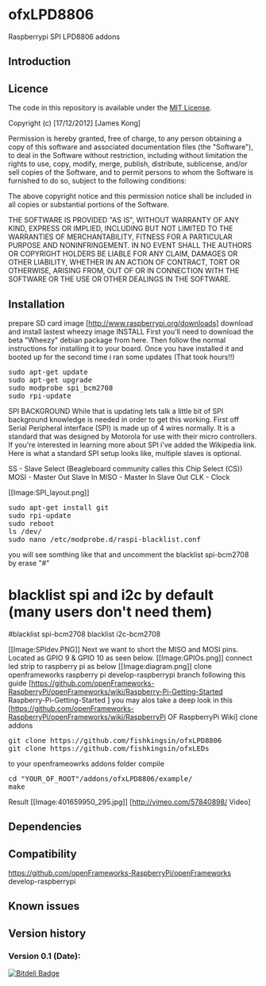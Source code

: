 ofxLPD8806
==========

Raspberrypi SPI  LPD8806 addons 

Introduction
------------


Licence
-------
The code in this repository is available under the [MIT License](https://secure.wikimedia.org/wikipedia/en/wiki/Mit_license).

Copyright (c) [17/12/2012] [James Kong]

Permission is hereby granted, free of charge, to any person obtaining a copy of this software and associated documentation files (the "Software"), to deal in the Software without restriction, including without limitation the rights to use, copy, modify, merge, publish, distribute, sublicense, and/or sell copies of the Software, and to permit persons to whom the Software is furnished to do so, subject to the following conditions:

The above copyright notice and this permission notice shall be included in all copies or substantial portions of the Software.

THE SOFTWARE IS PROVIDED "AS IS", WITHOUT WARRANTY OF ANY KIND, EXPRESS OR IMPLIED, INCLUDING BUT NOT LIMITED TO THE WARRANTIES OF MERCHANTABILITY, FITNESS FOR A PARTICULAR PURPOSE AND NONINFRINGEMENT. IN NO EVENT SHALL THE AUTHORS OR COPYRIGHT HOLDERS BE LIABLE FOR ANY CLAIM, DAMAGES OR OTHER LIABILITY, WHETHER IN AN ACTION OF CONTRACT, TORT OR OTHERWISE, ARISING FROM, OUT OF OR IN CONNECTION WITH THE SOFTWARE OR THE USE OR OTHER DEALINGS IN THE SOFTWARE.

Installation
------------
prepare SD card image [http://www.raspberrypi.org/downloads] download and install lastest wheezy image
INSTALL  First you'll need to download the beta "Wheezy" debian package from here. Then follow the normal instructions for installing it to your board. Once you have installed it and booted up for the second time i ran some updates (That took hours!!) 
<pre>sudo apt-get update
sudo apt-get upgrade
sudo modprobe spi_bcm2708
sudo rpi-update</pre>
SPI BACKGROUND While that is updating lets talk a little bit of SPI background knowledge is needed in order to get this working. First off Serial Peripheral interface (SPI) is made up of 4 wires normally. It is a standard that was designed by Motorola for use with their micro controllers. If you're interested in learning more about SPI i've added the Wikipedia link. Here is what a standard SPI setup looks like, multiple slaves is optional.

SS - Slave Select (Beagleboard community calles this Chip Select (CS))
MOSI - Master Out Slave In
MISO - Master In Slave Out
CLK - Clock

[[Image:SPI_layout.png]]
<pre>sudo apt-get install git
sudo rpi-update
sudo reboot
ls /dev/
sudo nano /etc/modprobe.d/raspi-blacklist.conf</pre>
you will see somthing like that and uncomment  the blacklist spi-bcm2708 by erase "#"

 # blacklist spi and i2c by default (many users don't need them)
 #blacklist spi-bcm2708
 blacklist i2c-bcm2708

[[Image:SPIdev.PNG]]
Next we want to short the MISO and MOSI pins. Located as GPIO 9 & GPIO 10 as seen below.
[[Image:GPIOs.png]]
connect led strip to raspberry pi as below
[[Image:diagram.png]]
clone openframeworks raspberry pi develop-raspberrypi branch following this guide [https://github.com/openFrameworks-RaspberryPi/openFrameworks/wiki/Raspberry-Pi-Getting-Started Raspberry-Pi-Getting-Started ]
you may alos take a deep look in this [https://github.com/openFrameworks-RaspberryPi/openFrameworks/wiki/RaspberryPi OF RaspberryPi Wiki]
clone addons 
<pre>git clone https://github.com/fishkingsin/ofxLPD8806
git clone https://github.com/fishkingsin/ofxLEDs</pre>
to your openframeowrks addons folder
compile
<pre>cd "YOUR_OF_ROOT"/addons/ofxLPD8806/example/
make </pre>

Result
[[Image:401659950_295.jpg]]
[http://vimeo.com/57840898/ Video]

Dependencies
------------

Compatibility
------------
https://github.com/openFrameworks-RaspberryPi/openFrameworks develop-raspberrypi

Known issues
------------

Version history
------------

### Version 0.1 (Date):


[![Bitdeli Badge](https://d2weczhvl823v0.cloudfront.net/fishkingsin/ofxlpd8806/trend.png)](https://bitdeli.com/free "Bitdeli Badge")

